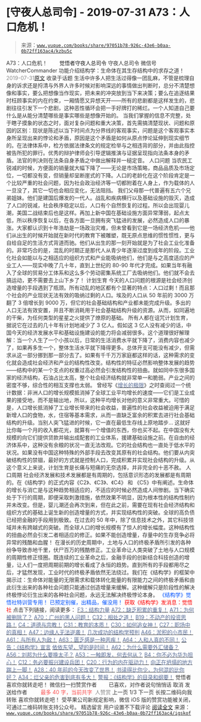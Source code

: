 # [守夜人总司令] - 2019-07-31 A73：人口危机！

> 来源：[`www.yuque.com/books/share/97051b78-926c-43e6-b0aa-0b72ff163ac4/kzbu5c`](https://www.yuque.com/books/share/97051b78-926c-43e6-b0aa-0b72ff163ac4/kzbu5c)

<ne-p id="520f42f3293818f927861ebbd5b15da4_p_0" data-lake-id="520f42f3293818f927861ebbd5b15da4_p_0"><ne-text id="u464764be" style="color: rgb(51, 51, 51);">A73：人口危机！</ne-text></ne-p> <ne-p id="92a5cfc953cf9204d579d536cf89b5e8" data-lake-id="92a5cfc953cf9204d579d536cf89b5e8"><ne-text id="ua1f77da8" ne-fontsize="12" style="color: rgb(255, 255, 255);">原创</ne-text><ne-text id="u8215a371" ne-fontsize="14">觉悟者</ne-text><ne-text id="u7e5eefae" ne-fontsize="14">守夜人总司令</ne-text></ne-p> <ne-p id="9a879d2fc4f3bcbe4bcfdcf34c743d3b" data-lake-id="9a879d2fc4f3bcbe4bcfdcf34c743d3b"><ne-text id="ub845640f" ne-fontsize="14" ne-bold="true" style="color: rgb(51, 51, 51);">守夜人总司令</ne-text></ne-p> <ne-p id="42adc7e843a2a7dd5cc2f13eca440c94" data-lake-id="42adc7e843a2a7dd5cc2f13eca440c94"><ne-text id="uf6f78d01" ne-fontsize="14" style="color: rgb(51, 51, 51);">微信号</ne-text><ne-text id="u42891ece" ne-fontsize="14" style="color: rgb(51, 51, 51);">WatcherCommander</ne-text></ne-p> <ne-p id="902e47fcc300ecbc708d8090c63c62bf" data-lake-id="902e47fcc300ecbc708d8090c63c62bf"><ne-text id="ud7bf35cb" ne-fontsize="14" style="color: rgb(51, 51, 51);">功能介绍</ne-text><ne-text id="ub1b84abd" ne-fontsize="14" style="color: rgb(51, 51, 51);">结构学：生命体在其生存结构中的求存之道！</ne-text></ne-p> <ne-p id="6c9b19fc1a8064977e8775595b0c9b44" data-lake-id="6c9b19fc1a8064977e8775595b0c9b44"><ne-text id="u9e269604" style="color: rgb(140, 140, 140);">2019-07-31</ne-text>[<ne-text id="u4d964db5" ne-fontsize="14">原文</ne-text>](https://mp.weixin.qq.com/s?__biz=MzAxNDk1NjI2Mw==&mid=2247484676&idx=1&sn=b9c117810c84a6f147740003f7ba5ad8&chksm=9b8a268cacfdaf9a1b01bf6946629c27bf426f7536cdd381bbf3dcfbabbe95ea6c2daeb431f7&scene=27#wechat_redirect&cpage=327)</ne-p> <ne-p id="36c6808580bcb76d7d2540f755a9dcfb" data-lake-id="36c6808580bcb76d7d2540f755a9dcfb"><ne-text id="uac7cf172" style="color: rgb(51, 51, 51);">收录于话题</ne-text></ne-p> <ne-p id="51ffdd9c48765c185219edc65f7a5a85" data-lake-id="51ffdd9c48765c185219edc65f7a5a85"><ne-text id="u4a11a8e2" style="color: rgb(51, 51, 51);">生活中许多人把生活过得像一团乱麻，不管是梳理自身的诉求还是捋清与外界人许多时候对影响深远的事情做出判断时，总分不清楚想像和事实，要么把想像当作现实，把未来的冲突放到当下来决策；要么在追逐结果时枉顾事实的内在约束，一厢情愿又异想天开——所有的悲剧都是这样发生的，悲剧往往引发下一个悲剧，这种恶性循环会把一手好牌打的稀烂。一个人知道自己要什么是从能分清楚哪些是事实哪些是想像开始的。</ne-text></ne-p> <ne-p id="08181649d1433e8389c1cd60309583f0" data-lake-id="08181649d1433e8389c1cd60309583f0"><ne-text id="ud758d615" style="color: rgb(51, 51, 51);">当我们掌握的信息不完整，处于瞎子摸象的状态之时，面对复杂问题和重大决策，首先需搞清楚现状、问题和原因的区别：现状是陈述以当下时间点为分界线的客观事实，问题是这个客观事实本身所呈现出来的悖论和矛盾，原因是这个矛盾是如何从原点悖论延伸到现实细节的。在法律体系中，检方依据法律条文的规定检举与之相违背的部分，并由此指控被告所犯的罪行。优秀的辩护律师会引导逻辑推演与证据呈现指向法条本身的矛盾。法官的判决则在法条自身矛盾之中做出解释并一槌定音。</ne-text></ne-p> <ne-p id="05a696599d8e992fa71ed62e36bb3888" data-lake-id="05a696599d8e992fa71ed62e36bb3888"><ne-text id="u75afb2b9" ne-bold="true" style="color: rgb(51, 51, 51);">人口问题</ne-text></ne-p> <ne-p id="64d8a7e215d193469bfd4cb52d4dcbc9" data-lake-id="64d8a7e215d193469bfd4cb52d4dcbc9"><ne-text id="u6b6f9f8a" style="color: rgb(51, 51, 51);">当农民工锐减的时候，方便面的销量就大幅下降了——无论是市场策略，商品品质及市场定位，一切都没有变，但销量却呈断崖式的下降。人口的老龄化在这个阶段肯定是一个比较严重的社会问题，因为社会政治经济等一切都附着在人身上，作为载体的人一旦没了，其它一切也会相应变化，无法阻挡。</ne-text></ne-p> <ne-p id="32f66b8c4f675b0ae6e20828c194f175" data-lake-id="32f66b8c4f675b0ae6e20828c194f175"><ne-text id="u2cb2075f" style="color: rgb(51, 51, 51);">我们父母那一代普遍有五六个兄弟姐妹。他们是建国后爆发的一代人。战乱和疾病横行以及基础设施的毁灭，造成了人口的锐减，社会秩序稳定以后，人口有个自然恢复的过程。所以会出现婴儿潮，美国二战结束后也是这样。再加上新中国在基础设施方面异常薄弱，起点太低，所以秩序恢复以后，在各方面一旦拥有突飞猛进的发展，必然造成人口的暴涨。大家都认识到十年浩劫是一场政治灾难，但未曾看到它是一场经济危机——他们从出生的时候开始就在新时代的教育下被雕塑，既无原点思维的惯性惯性，更与自给自足的生活方式背道而驰。他们从出生的那一刻开始就是为了社会工业化准备的。非常巧合的是，混乱的时期正是那代人从青少年逐渐过度到成年的阶段。工业化社会如能以与之相适应的组织方式和产业能吸纳他们，他们是与之高度适应的产业工人——现实中晚了几十年，直到上世纪的 80-90 年代才完成。如果当年有融入了全球的贸易分工体系和这么多个劳动密集系统工厂去吸纳他们。他们就不会去搞运动，更不需要去上山下乡了！</ne-text></ne-p> <ne-p id="3abc3cf09e8c82b1eabc8ad0c02d7326" data-lake-id="3abc3cf09e8c82b1eabc8ad0c02d7326"><ne-text id="u39c867b5" ne-bold="true" style="color: rgb(51, 51, 51);">计划生育</ne-text></ne-p> <ne-p id="f91fc31b8b6fdaed60f8b769ebace5d3" data-lake-id="f91fc31b8b6fdaed60f8b769ebace5d3"><ne-text id="ubf61805a" ne-bold="true" style="color: rgb(51, 51, 51);">今天的人口问题的根源是社会经济创造增量的手段遇到了瓶颈。</ne-text><ne-text id="uc2380565" style="color: rgb(51, 51, 51);">所有动乱的地区都有个显著的特点：人口过剩！而且那个社会的产业现状无法有效的吸纳过剩的人口。埃及的人口从 50 年前的 3000 万翻了 3 倍增长到 9000 万，但它的社会基础结构和产业都未能完成升级。多出的人口无法有效安置，并且不断消耗用于社会基础结构升级的资源。从而，如同遍地的干柴，为任何类型的星星之火提供了燎原的基础。</ne-text></ne-p> <ne-p id="ea5de64c2987ac4ddc571d9b00a2b871" data-lake-id="ea5de64c2987ac4ddc571d9b00a2b871"><ne-text id="u543054db" style="color: rgb(51, 51, 51);">所有人都在诅咒计划生育，据说它在过去的几十年有计划地减少了 3 亿人。假如这 3 亿人没有减少的话，中国今天的经济发展水平和基础设施建设的能力将会减弱很多。这个道理很好解理解：当一个人生了一个小孩以后，日常的生活消费水平就下降了，消费内容也减少了，如果再多生一个，整体生活水平就下降得更多。总体开支可能没有减少，但需求从这一部分挪到那一部分去了。如果有千千万万家庭都这样的话，这种需求的变化就会造成社会经济和产业的结构性改变。结构性的特征必然影响整体发展的趋势——结构中的某一个支点的权重过高必然会引发结构性的扭曲。就如同中东很多国家的经济结构，石油占比太高，整个社会经济结构就非常单一和脆弱。产业之间的密度不够，综合性的相互支撑也太弱。</ne-text></ne-p> <ne-p id="a29941bf76c5472d129fe022b5d687ee" data-lake-id="a29941bf76c5472d129fe022b5d687ee"><ne-text id="uea5cf8c0" style="color: rgb(51, 51, 51);">曾经写《</ne-text>[<ne-text id="u5bb158ac" style="color: rgb(87, 107, 149);">增长的极限</ne-text>](http://mp.weixin.qq.com/s?__biz=MzAxNDk1NjI2Mw==&mid=2247483881&idx=1&sn=1816ed3559ea622b8a8a51ce8cb106cf&chksm=9b8a2261acfdab774ef50ade9ed2164b6dc134661c3bad610a8cc95f48e497d7dcb10de60bba&scene=21#wechat_redirect)<ne-text id="uc8cf9246" style="color: rgb(51, 51, 51);">》之时查阅过一个统计数据：非洲人口的增长规模抵消掉了全球工业平均增长的速度——它们是工业成果的接受地，而不是输出地，所以，这种平均增长对他的意义非常重大。可惜的是，人口增长抵消掉了工业增长带来的社会收益，普遍性的社会收益被迫用于满足新增人口的食物，水，住宿等基本需求，从而一直缺乏富余的积累去进行社会基础结构的升级。当别人突飞猛进的时候，它一直在最低生存线上原地踏步…</ne-text></ne-p> <ne-p id="ca8a9957701781cb9bd28316ce2c73d0" data-lake-id="ca8a9957701781cb9bd28316ce2c73d0"><ne-text id="ua367b433" style="color: rgb(51, 51, 51);">这就好比你每一个月的收入都花光，就算有一个增值的东西，你也买不起。在中国没有大规模的向它们提供贷款并输出成配套的工业体系，援建基础设施之前。在自由的经济体系中，这种没有余粮的状况一直无法改观。它的社会结构也一直处于低水平的状况。如果没有中国这种特殊的外部手段去改变其原有的社会结构。他们要从内突破结构性的禁锢，最好的方式就是控制人口，完成积累并实现社会结构的升级。从这个意义上来说，计划生育是长痛与短痛的无奈选择，并非完全的十恶不赦。</ne-text></ne-p> <ne-p id="45255f8ee02114322418c614b32b8396" data-lake-id="45255f8ee02114322418c614b32b8396"><ne-text id="ub896453f" ne-bold="true" style="color: rgb(51, 51, 51);">人口周期</ne-text></ne-p> <ne-p id="a01285a0ede8736a3f9937219d35049a" data-lake-id="a01285a0ede8736a3f9937219d35049a"><ne-text id="u8d5291f1" style="color: rgb(51, 51, 51);">社会经济发展和技术发展都是有周期的，包括意识形态的发展都是有周期的。在《结构学》的正式内容《C2》、《C3》、《C4》 和 《C5》中有阐述。生命体的增长与消亡是与这种趋势相适应的，不适应的时候必然造成人间惨剧。当下确实处于下行的周期，即便采取刺激措施，依然效果不明显，因为根本性的结构性制约并未改变。但是，婴儿潮还会再次到来，但在此之前，需要在现有社会经济结构和组织方式的基础上诞生新的创造增量的方式，并实现结构性的突破。全球的高负债已经把金融的手段用到极致。在过去的 50 年中，除了信息技术之外，其它科技领域并未有跨越式的突破。而全球人口的增长规模有了惊人的增长幅度。</ne-text><ne-text id="u7c5e555b" ne-bold="true" style="color: rgb(51, 51, 51);">这种结构性的扭曲必然会引发二者相适应的修正。如果不能创造增量，存量中的生存竞争必将异常的残酷和血腥！</ne-text></ne-p> <ne-p id="ce1bb0d40fd4d55f94278be4fc564d6d" data-lake-id="ce1bb0d40fd4d55f94278be4fc564d6d"><ne-text id="u5b721798" style="color: rgb(51, 51, 51);">在漫长的历史周期中，土地与人口的终极矛盾所引发的各种纷争导致赤地千里，伏尸百万的残酷修正。工业革命让人类突破了土地与人口规模的周期性修正怪圈。既连续的工业革命之后，金融手段的创新结合科技创造的增量，让人们一度把周期前期的增长看成了永恒的趋势。直到所有的手段都用尽之后，才猛然发现，工业时代的终极矛盾依然无法绕过。我们在《结构学》的框架中揭示过：</ne-text><ne-text id="u80c37c57" ne-bold="true" style="color: rgb(51, 51, 51);">生命体对能量的无限需求和载体转化能量的有限能力之间的终极矛盾和由此衍生出来的各种社会问题只能通过创造增量来缓解。这种缓解只是阶段性的解决终极悖论衍生出来的各种社会问题，永远无法解决终极悖论本身。</ne-text></ne-p> <ne-p id="c9290389c5f4ded0481dcdd361821c01" data-lake-id="c9290389c5f4ded0481dcdd361821c01" ne-alignment="center"><ne-text id="u46e95d76" ne-fontsize="13" style="color: rgb(0, 82, 255);">《结构学》觉悟社特训营专用！</ne-text></ne-p> <ne-p id="3481658188ffcdf0d779de9946866a2a" data-lake-id="3481658188ffcdf0d779de9946866a2a" ne-alignment="center"><ne-text id="ub5353e2c" ne-fontsize="13" style="color: rgb(0, 82, 255);">已预定别催，出精品，催没用！</ne-text></ne-p> <ne-p id="d36db6d383f7e8690bd3da7bfa58d059" data-lake-id="d36db6d383f7e8690bd3da7bfa58d059" ne-alignment="center"><ne-text id="uada4e61a" style="color: rgb(255, 0, 0);">获取《结构学》发消息</ne-text><ne-text id="ucae67deb" ne-bold="true" style="color: rgb(255, 0, 0);">：觉悟社</ne-text></ne-p>  <ne-p id="e3055fd0c3a41a7d93709ff901a4fd9b" data-lake-id="e3055fd0c3a41a7d93709ff901a4fd9b" ne-alignment="center"><ne-card data-card-name="image" data-card-type="inline" id="tw4ur" data-event-boundary="card" style="color: rgb(51, 51, 51);"><ne-p id="7e5e1da1a62db15c8400bbe959f9c28b" data-lake-id="7e5e1da1a62db15c8400bbe959f9c28b"><ne-text id="uc2e3c294" ne-fontsize="13" style="color: rgb(51, 51, 51);">点击下列链接，阅读更多：</ne-text></ne-p> <ne-p id="4e663b58f51e5183cf8fd3317830b01a" data-lake-id="4e663b58f51e5183cf8fd3317830b01a">[<ne-text id="u00e20eba" ne-fontsize="13" ne-bold="true" style="color: rgb(87, 107, 149);">F3：结构力量</ne-text>](http://mp.weixin.qq.com/s?__biz=MzAxNDk1NjI2Mw==&mid=2247484256&idx=1&sn=f10d9c530bfd6ea08b25d4bec657c13a&chksm=9b8a20e8acfda9fee057f2df26790f905c898132cac91d833d14e636edb00c20514d63189a88&scene=21#wechat_redirect)</ne-p> <ne-p id="11da646b04631ad801c81ac0a6abc82c" data-lake-id="11da646b04631ad801c81ac0a6abc82c">[<ne-text id="u7630932d" ne-fontsize="13" ne-bold="true" style="color: rgb(87, 107, 149);">A72：缺乏积累的重复！</ne-text>](http://mp.weixin.qq.com/s?__biz=MzAxNDk1NjI2Mw==&mid=2247484672&idx=1&sn=896a9fed6423a716c368989b5a11045c&chksm=9b8a2688acfdaf9e180280733ee596097c88cfadc440b709a0935b4f7497d972a03b74f8bd2d&scene=21#wechat_redirect)</ne-p> <ne-p id="69fbde00fefd02c466596bbebce8314e" data-lake-id="69fbde00fefd02c466596bbebce8314e">[<ne-text id="u090c81d9" ne-fontsize="13" ne-bold="true" style="color: rgb(87, 107, 149);">A71：为何被删除了？</ne-text>](http://mp.weixin.qq.com/s?__biz=MzAxNDk1NjI2Mw==&mid=2247484668&idx=1&sn=06e2af18dadf47754ad4f5be1cdfcb03&chksm=9b8a2774acfdae62f3380761dbc586fea5a31f99b639d367a556553c30cee786197a3f4473ba&scene=21#wechat_redirect)</ne-p> <ne-p id="0eafa98d43e019c0520152fbeae270ee" data-lake-id="0eafa98d43e019c0520152fbeae270ee">[<ne-text id="u0037440b" ne-fontsize="13" ne-bold="true" style="color: rgb(87, 107, 149);">A70：广州的黑人问题！</ne-text>](http://mp.weixin.qq.com/s?__biz=MzAxNDk1NjI2Mw==&mid=2247484662&idx=1&sn=7fb2d7264ae5d2efbe8fb1b01e06bfe5&chksm=9b8a277eacfdae687f10133abecf98a65278dcef51d1d88702f8e61139f6f7646711ca693243&scene=21#wechat_redirect)</ne-p> <ne-p id="ba1ad8308bde403d39b738c4d2a485f8" data-lake-id="ba1ad8308bde403d39b738c4d2a485f8">[<ne-text id="ua5b5f1b9" ne-fontsize="13" ne-bold="true" style="color: rgb(87, 107, 149);">C32：相处之道！</ne-text>](http://mp.weixin.qq.com/s?__biz=MzAxNDk1NjI2Mw==&mid=2247484658&idx=1&sn=32943edb605fea344e437efb5cd77ed6&chksm=9b8a277aacfdae6cc8e9d256f960d07226086e0d020d68893af2a8b5391771e66626b0d086aa&scene=21#wechat_redirect)</ne-p> <ne-p id="b09628e4e6f7cc8144e58b02e00c7cf5" data-lake-id="b09628e4e6f7cc8144e58b02e00c7cf5">[<ne-text id="u33216cb9" ne-fontsize="13" ne-bold="true" style="color: rgb(87, 107, 149);">B19：不动产的投资思路！</ne-text>](http://mp.weixin.qq.com/s?__biz=MzAxNDk1NjI2Mw==&mid=2247484650&idx=1&sn=36687887ab7cd444fd324c3906b8d54a&chksm=9b8a2762acfdae74b83a146bdd8994b81cb9879b3de5caa870c13c6253ad22b2f5c42b0fe59a&scene=21#wechat_redirect)</ne-p> <ne-p id="c37eaa7a5ec61d021935401f105137db" data-lake-id="c37eaa7a5ec61d021935401f105137db">[<ne-text id="udf3f7b27" ne-fontsize="13" ne-bold="true" style="color: rgb(87, 107, 149);">C4：道德与宗教！</ne-text>](http://mp.weixin.qq.com/s?__biz=MzAxNDk1NjI2Mw==&mid=2247484608&idx=1&sn=49b58f2f27c117c1c42e6270e8d2d8c2&chksm=9b8a2748acfdae5ea3d03e3a9843d183498241c03b0d57b01b9c315e23757604fd0e1bfdb96f&scene=21#wechat_redirect)</ne-p> <ne-p id="ca4274847441fc4a0db7e5021341a497" data-lake-id="ca4274847441fc4a0db7e5021341a497">[<ne-text id="ua942810c" ne-fontsize="13" ne-bold="true" style="color: rgb(87, 107, 149);">C31：教育的本质！</ne-text>](http://mp.weixin.qq.com/s?__biz=MzAxNDk1NjI2Mw==&mid=2247484645&idx=1&sn=0c19e963af345ec0d157348555f45482&chksm=9b8a276dacfdae7bb43eb0602bf7d9fdc827d0675a7350f893c5b3b43986de58782355a2065d&scene=21#wechat_redirect)</ne-p> <ne-p id="7be48c56cd3d2381a4a6da7c17ec9f6b" data-lake-id="7be48c56cd3d2381a4a6da7c17ec9f6b">[<ne-text id="u7da96c36" ne-fontsize="13" ne-bold="true" style="color: rgb(87, 107, 149);">C30：如何追女神！</ne-text>](http://mp.weixin.qq.com/s?__biz=MzAxNDk1NjI2Mw==&mid=2247484588&idx=1&sn=de5c95495cc04bcfe8644c3c2bc025c3&chksm=9b8a2724acfdae3286a142c2de506a7494e2d7aa50c990c0e159cedab07b5287040f286dfac6&scene=21#wechat_redirect)</ne-p> <ne-p id="e5bcb4770ee3c4a0f564ce9c8fa85a77" data-lake-id="e5bcb4770ee3c4a0f564ce9c8fa85a77">[<ne-text id="u353b98c4" ne-fontsize="13" ne-bold="true" style="color: rgb(87, 107, 149);">C27：职场中的真相！</ne-text>](http://mp.weixin.qq.com/s?__biz=MzAxNDk1NjI2Mw==&mid=2247484554&idx=1&sn=fec6641c1838970ea6d16cfe1a68f9e1&chksm=9b8a2702acfdae14e71017ee02594f3b47abc738b773bc3dbd5e80968dccae0e90f17977a339&scene=21#wechat_redirect)</ne-p> <ne-p id="c12db998f5e7f21ca4ffe3368fdc95ae" data-lake-id="c12db998f5e7f21ca4ffe3368fdc95ae">[<ne-text id="uc8e1786c" ne-fontsize="13" ne-bold="true" style="color: rgb(87, 107, 149);">A47：边缘人无法逆袭！</ne-text>](http://mp.weixin.qq.com/s?__biz=MzAxNDk1NjI2Mw==&mid=2247484476&idx=1&sn=42cd8e7b62b1c430768fe9583a9715b4&chksm=9b8a27b4acfdaea2f7ac778f91e72c9b69a725224a18c6d576f3de7caf0ff91a040bf5622645&scene=21#wechat_redirect)</ne-p> <ne-p id="d9c613d5e52fbd758263c2244f345845" data-lake-id="d9c613d5e52fbd758263c2244f345845">[<ne-text id="ub4f889ac" ne-fontsize="13" ne-bold="true" style="color: rgb(87, 107, 149);">几次成功的结构学预判</ne-text>](http://mp.weixin.qq.com/s?__biz=MzAxNDk1NjI2Mw==&mid=2247484266&idx=1&sn=02ab915e029cbe24d91712f741b3f37c&chksm=9b8a20e2acfda9f4498a5c76204c101ab26e7311f2fb7d3043de108d4ff6e18d72a1c889a569&scene=21#wechat_redirect)</ne-p> <ne-p id="e50f37b4472e6c3856a3ef59fd7502d6" data-lake-id="e50f37b4472e6c3856a3ef59fd7502d6">[<ne-text id="uebd674dd" ne-fontsize="13" ne-bold="true" style="color: rgb(87, 107, 149);">A46：淤积的小市民！</ne-text>](http://mp.weixin.qq.com/s?__biz=MzAxNDk1NjI2Mw==&mid=2247484472&idx=1&sn=f5df702c026dbb04688151086cdf7493&chksm=9b8a27b0acfdaea6ed5b712d94b3725bf8e322b39101916f48f935c102c433e9c7239b596c9f&scene=21#wechat_redirect)</ne-p> <ne-p id="37ce7b36957d047beb5df16863d4666e" data-lake-id="37ce7b36957d047beb5df16863d4666e">[<ne-text id="u494e51f0" ne-fontsize="13" ne-bold="true" style="color: rgb(87, 107, 149);">A61：与所有人为敌！</ne-text>](http://mp.weixin.qq.com/s?__biz=MzAxNDk1NjI2Mw==&mid=2247484601&idx=1&sn=c80e839436bd78047d0f5ea3c9e69890&chksm=9b8a2731acfdae27acc75952e866e0642eea99cb2acfeab4101e209ecc728fd94eb2adc7434c&scene=21#wechat_redirect)</ne-p> <ne-p id="115ffa6b98b20e9349ce36a5802dfd97" data-lake-id="115ffa6b98b20e9349ce36a5802dfd97">[<ne-text id="u87bbfefa" ne-fontsize="13" ne-bold="true" style="color: rgb(87, 107, 149);">A63：匮乏感是一种恶疾！</ne-text>](http://mp.weixin.qq.com/s?__biz=MzAxNDk1NjI2Mw==&mid=2247484613&idx=1&sn=67f0957ae7ffa817652c3cb9f14a13b9&chksm=9b8a274dacfdae5b9fb0ddc58544dec9a94900fe1baab61b6b4d00236965579c32b8fd7e1e63&scene=21#wechat_redirect)</ne-p> <ne-p id="836fae83ed36b25fe0cd0bac9e343d10" data-lake-id="836fae83ed36b25fe0cd0bac9e343d10">[<ne-text id="udedd3af9" ne-fontsize="13" ne-bold="true" style="color: rgb(87, 107, 149);">A64：人和人真的不同！</ne-text>](http://mp.weixin.qq.com/s?__biz=MzAxNDk1NjI2Mw==&mid=2247484618&idx=1&sn=ef99e3ee9800a28ff0f36ea6977f2133&chksm=9b8a2742acfdae5455f0f4c75f66030655dee2432d9b54ed40cc125ff86625cfda817fadfbd2&scene=21#wechat_redirect)</ne-p> <ne-p id="a8e92af23378e128d9e02bf992d13dba" data-lake-id="a8e92af23378e128d9e02bf992d13dba">[<ne-text id="ua9aca2fc" ne-fontsize="13" ne-bold="true" style="color: rgb(87, 107, 149);">公告：《结构学》宣言</ne-text>](http://mp.weixin.qq.com/s?__biz=MzAxNDk1NjI2Mw==&mid=2247484505&idx=1&sn=95b4424393e36eda97e76284318a3f38&chksm=9b8a27d1acfdaec7c00ce60807bd673a33454adf9b992a8ef9b44687a93b333dcf676d0b77c3&scene=21#wechat_redirect)</ne-p> <ne-p id="6e070b8ac94cbdc759194600f6b467b7" data-lake-id="6e070b8ac94cbdc759194600f6b467b7">[<ne-text id="u04a00f0e" ne-fontsize="13" ne-bold="true" style="color: rgb(87, 107, 149);">依依东望，望的是时间！</ne-text>](http://mp.weixin.qq.com/s?__biz=MzAxNDk1NjI2Mw==&mid=2247483947&idx=1&sn=1dcdd529b9dad09a00b6e3e2b14c8245&chksm=9b8a21a3acfda8b5fe1dae1c8979dec0be990a569bc03372af815b4e0f08913e938d57aa6b25&scene=21#wechat_redirect)</ne-p> <ne-p id="b3c994afbe271faae84d7bab4ba97ba9" data-lake-id="b3c994afbe271faae84d7bab4ba97ba9">[<ne-text id="uad3797c1" ne-fontsize="13" ne-bold="true" style="color: rgb(87, 107, 149);">A62：为什么需要外汇储备？</ne-text>](http://mp.weixin.qq.com/s?__biz=MzAxNDk1NjI2Mw==&mid=2247484604&idx=1&sn=2217abffb62dc6bd2fd19929e13f745c&chksm=9b8a2734acfdae22952edbb235321e2d155694f0b44635f4c6e612365cf0f7302d5683d89c6a&scene=21#wechat_redirect)</ne-p> <ne-p id="e729bd49a8ee95dcba90097a1432ae0f" data-lake-id="e729bd49a8ee95dcba90097a1432ae0f">[<ne-text id="u961e6882" ne-fontsize="13" ne-bold="true" style="color: rgb(87, 107, 149);">A56：刘邦为什么要换太子？</ne-text>](http://mp.weixin.qq.com/s?__biz=MzAxNDk1NjI2Mw==&mid=2247484574&idx=1&sn=5ed4d23f15b1523357c663394fe17eed&chksm=9b8a2716acfdae0067c043e7f714afa42a672e6d43d777dff978f561399710e4a4f977a43ede&scene=21#wechat_redirect)</ne-p> <ne-p id="7347efe7e753f84405f04addf66cf440" data-lake-id="7347efe7e753f84405f04addf66cf440">[<ne-text id="ue67aa814" ne-fontsize="13" ne-bold="true" style="color: rgb(87, 107, 149);">A53：一触即发，何去何从？</ne-text>](http://mp.weixin.qq.com/s?__biz=MzAxNDk1NjI2Mw==&mid=2247484535&idx=1&sn=730dd962738c90e2a5de9558e0b6471a&chksm=9b8a27ffacfdaee9fcaf3cb350e1589a70eae4bde6172b6bd3a08b7f61fbd7645890b76b88c7&scene=21#wechat_redirect)</ne-p> <ne-p id="61f6117657df26f7f3200e4109110490" data-lake-id="61f6117657df26f7f3200e4109110490">[<ne-text id="ud464e36e" ne-fontsize="13" ne-bold="true" style="color: rgb(87, 107, 149);">B4：你不必为华为担心！</ne-text>](http://mp.weixin.qq.com/s?__biz=MzIzMDYwOTM0Mg==&mid=2247483951&idx=1&sn=7850925e07db502ec2116efe0211318f&chksm=e8b19afedfc613e816bdef573343dbe2127c92d828c071510a8a8b9cb98384cdc7a6dbf8fbdd&scene=21#wechat_redirect)</ne-p> <ne-p id="bf4b3ea28a2a0d32a34baff711444913" data-lake-id="bf4b3ea28a2a0d32a34baff711444913">[<ne-text id="uecb04083" ne-fontsize="13" ne-bold="true" style="color: rgb(87, 107, 149);">C12：务必要振兴建设兵团！</ne-text>](http://mp.weixin.qq.com/s?__biz=MzAxNDk1NjI2Mw==&mid=2247484193&idx=1&sn=88c86597191d0c97a411f9ea6f7b7c5d&chksm=9b8a20a9acfda9bfae819e8e42531fe6d523dd244ef0fc0c0787ab812540108c181f7ec2ffa9&scene=21#wechat_redirect)</ne-p> <ne-p id="873e8c47b6a375f1e871024a21ed61e2" data-lake-id="873e8c47b6a375f1e871024a21ed61e2">[<ne-text id="u7681406f" ne-fontsize="13" ne-bold="true" style="color: rgb(87, 107, 149);">C20：行为的内在驱动力！</ne-text>](https://mp.weixin.qq.com/s?__biz=MzIzMDYwOTM0Mg==&mid=2247484003&idx=1&sn=a62ddbccc64f9f19890c0dff9605b6f7&scene=21#wechat_redirect)</ne-p> <ne-p id="0daa1c3080902431f45f41c56da18c1a" data-lake-id="0daa1c3080902431f45f41c56da18c1a">[<ne-text id="u598489d9" ne-fontsize="13" ne-bold="true" style="color: rgb(87, 107, 149);">向正在坍塌的地方踹上一脚！</ne-text>](http://mp.weixin.qq.com/s?__biz=MzAxNDk1NjI2Mw==&mid=2247483789&idx=1&sn=5e44b7b524c3dc4bb7705f49ed0a44a3&chksm=9b8a2205acfdab139e4b1d44ef6702b09c9fbf79505340205d13fbdaa33207a997f54bee0e97&scene=21#wechat_redirect)</ne-p> <ne-p id="a46eb136043ba65ecc3493ca068a72ce" data-lake-id="a46eb136043ba65ecc3493ca068a72ce">[<ne-text id="ue7065c47" ne-fontsize="13" ne-bold="true" style="color: rgb(87, 107, 149);">A28：40 年前的今天改变了世界！</ne-text>](http://mp.weixin.qq.com/s?__biz=MzAxNDk1NjI2Mw==&mid=2247484305&idx=1&sn=34b19d12210bf9f765c6eb615b787ac6&chksm=9b8a2019acfda90fff45ea8c17ccb37c75e04c7420ad9b303a0fb0069110cee644e6f592d95f&scene=21#wechat_redirect)</ne-p> <ne-p id="b7ac8330819ee8abd1d610d947748a3a" data-lake-id="b7ac8330819ee8abd1d610d947748a3a">[<ne-text id="ua37157e7" ne-fontsize="13" ne-bold="true" style="color: rgb(87, 107, 149);">书读得比你少，为何混的比你好？</ne-text>](http://mp.weixin.qq.com/s?__biz=MzAxNDk1NjI2Mw==&mid=2247484296&idx=1&sn=b0e0f11f50023aa8a20e8eeb51d39e10&chksm=9b8a2000acfda916885455b30687e2f18099abba31c78b2fabb95ca1b89ddc40f2415317d368&scene=21#wechat_redirect)</ne-p> <ne-p id="9c245b303f46c06eccf5ec921bfae66b" data-lake-id="9c245b303f46c06eccf5ec921bfae66b">[<ne-text id="udddff886" ne-fontsize="13" ne-bold="true" style="color: rgb(87, 107, 149);">A34：烂父亲的危害到底有多大！</ne-text>](http://mp.weixin.qq.com/s?__biz=MzAxNDk1NjI2Mw==&mid=2247484348&idx=1&sn=944a6aac1e8035011b56508ea74fb48e&chksm=9b8a2034acfda922b803681a568bf7b75ce8342cf507080d2e636098b7ee9dfc1391836f7341&scene=21#wechat_redirect)</ne-p> <ne-p id="de16a696c0f4d0ca6e3f1ca39e9a6e77" data-lake-id="de16a696c0f4d0ca6e3f1ca39e9a6e77">[<ne-text id="u7eebecdd" ne-fontsize="13" ne-bold="true" style="color: rgb(87, 107, 149);">警报：《结构学》的目录和纲要！</ne-text>](http://mp.weixin.qq.com/s?__biz=MzAxNDk1NjI2Mw==&mid=2247484593&idx=1&sn=5ec84d78201320511260f18a170dd539&chksm=9b8a2739acfdae2f3f64efc39512bdba6569eb8ebbe4da30839c1116ed7f9e2e6ffcad864cc2&scene=21#wechat_redirect)</ne-p> <ne-p id="1415108a6c712e2d65474545854dce20" data-lake-id="1415108a6c712e2d65474545854dce20"><ne-text id="u72b329d5" style="color: rgb(51, 51, 51);">觉悟者</ne-text></ne-p> <ne-p id="5f44858c741af8eace29ea4431311336" data-lake-id="5f44858c741af8eace29ea4431311336"><ne-text id="u4938cc02" style="color: rgb(51, 51, 51);">喜欢你就转走吧！</ne-text></ne-p> <ne-p id="18a3f8206762ca87cc747caac9a5bdd2" data-lake-id="18a3f8206762ca87cc747caac9a5bdd2"><ne-text id="ub2d61077" ne-bold="true" style="color: rgb(51, 51, 51);">微信扫一扫赞赏作者</ne-text><ne-text id="u15f0da16" ne-bold="true" style="color: rgb(255, 255, 255);">赞赏</ne-text></ne-p> <ne-p id="049d8a680c76a2134de63906db93426e" data-lake-id="049d8a680c76a2134de63906db93426e"><ne-text id="u2d5fa0a9" style="color: rgb(51, 51, 51);">已喜欢，</ne-text><ne-text id="uafb515a8">对作者说句悄悄话</ne-text></ne-p> <ne-p id="bd6e614216f7b241c47f509535eef967" data-lake-id="bd6e614216f7b241c47f509535eef967"><ne-text id="u761600fb" style="color: rgb(51, 51, 51);">取消</ne-text></ne-p> <ne-p id="7ac66af7b830fb0331dad42d6a16b3bc" data-lake-id="7ac66af7b830fb0331dad42d6a16b3bc"><ne-text id="u035f0b3f" ne-fontsize="14" ne-bold="true" style="color: rgb(51, 51, 51);">发送给作者</ne-text></ne-p> <ne-p id="dc484c7945e4ecb8aac7f22706e988c6" data-lake-id="dc484c7945e4ecb8aac7f22706e988c6"><ne-text id="u877bb682" ne-bold="true" style="color: rgb(255, 255, 255);">发送</ne-text></ne-p> <ne-p id="2f4a34686bc08767b838fccb251ab46b" data-lake-id="2f4a34686bc08767b838fccb251ab46b"><ne-text id="ud846b5e3" ne-fontsize="13" style="color: rgb(250, 81, 81);">最多 40 字，当前共字</ne-text></ne-p> <ne-p id="a848de7352d485a0128bb2b37221ef74" data-lake-id="a848de7352d485a0128bb2b37221ef74"><ne-text id="u04a28a71" style="color: rgb(136, 136, 136);"> 人赞赏</ne-text></ne-p> <ne-p id="8aa448635b29a69d1a866fce72841579" data-lake-id="8aa448635b29a69d1a866fce72841579"><ne-text id="u58bb34cf" style="color: rgb(51, 51, 51);">上一页</ne-text> <ne-text id="ufb474d56">1</ne-text><ne-text id="ud9786975" style="color: rgb(51, 51, 51);">/3 下一页</ne-text></ne-p> <ne-p id="8d2042a09ce1fcabec4fbf420566237f" data-lake-id="8d2042a09ce1fcabec4fbf420566237f"><ne-text id="ub54d2d61" style="color: rgb(51, 51, 51);">长按二维码向我转账</ne-text></ne-p> <ne-p id="b23736ced3818a11f15c4e1859ca0af2" data-lake-id="b23736ced3818a11f15c4e1859ca0af2"><ne-text id="u75e0aed2" style="color: rgb(51, 51, 51);">喜欢你就转走吧！</ne-text></ne-p> <ne-p id="2ca784ac41ed8574c5ba591a2f7f5394" data-lake-id="2ca784ac41ed8574c5ba591a2f7f5394"><ne-text id="uf6750d8e" style="color: rgb(51, 51, 51);">受苹果公司新规定影响，微信 iOS 版的赞赏功能被关闭，可通过二维码转账支持公众号。</ne-text></ne-p> <ne-h3 id="flNkq" data-lake-id="flNkq"><ne-heading-ext><ne-heading-anchor></ne-heading-anchor><ne-heading-fold></ne-heading-fold></ne-heading-ext><ne-heading-content><ne-text id="u26fefa81" ne-fontsize="16" style="color: rgb(51, 51, 51);">精选留言</ne-text></ne-heading-content></ne-h3> <ne-p id="23165dbf11d6737d4dbd203c7b7f6623" data-lake-id="23165dbf11d6737d4dbd203c7b7f6623"><ne-text id="u1d6234a0" style="color: rgb(51, 51, 51);">用户设置不下载评论</ne-text></ne-p> <ne-p id="a5e3cf81990df912f7d364116a4a73fa" data-lake-id="a5e3cf81990df912f7d364116a4a73fa">[<ne-text id="u1fde62d6">阅读全文</ne-text>](https://t.zsxq.com/7QVNb2V)</ne-p> 来源：[`www.yuque.com/books/share/97051b78-926c-43e6-b0aa-0b72ff163ac4/igskof`](https://www.yuque.com/books/share/97051b78-926c-43e6-b0aa-0b72ff163ac4/igskof)</ne-card></ne-p>